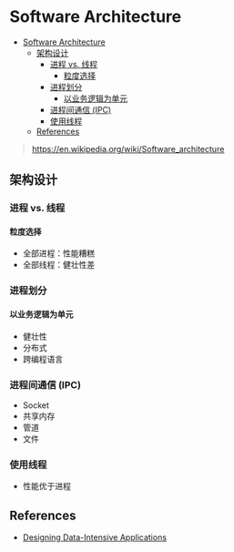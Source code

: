 # Software Architecture

- [Software Architecture](#software-architecture)
  - [架构设计](#架构设计)
    - [进程 vs. 线程](#进程-vs-线程)
      - [粒度选择](#粒度选择)
    - [进程划分](#进程划分)
      - [以业务逻辑为单元](#以业务逻辑为单元)
    - [进程间通信 (IPC)](#进程间通信-ipc)
    - [使用线程](#使用线程)
  - [References](#references)

> <https://en.wikipedia.org/wiki/Software_architecture>

## 架构设计

### 进程 vs. 线程

#### 粒度选择

- 全部进程：性能糟糕
- 全部线程：健壮性差

### 进程划分

#### 以业务逻辑为单元

- 健壮性
- 分布式
- 跨编程语言

### 进程间通信 (IPC)

- Socket
- 共享内存
- 管道
- 文件

### 使用线程

- 性能优于进程

## References

- [Designing Data-Intensive Applications](./ddia/)
